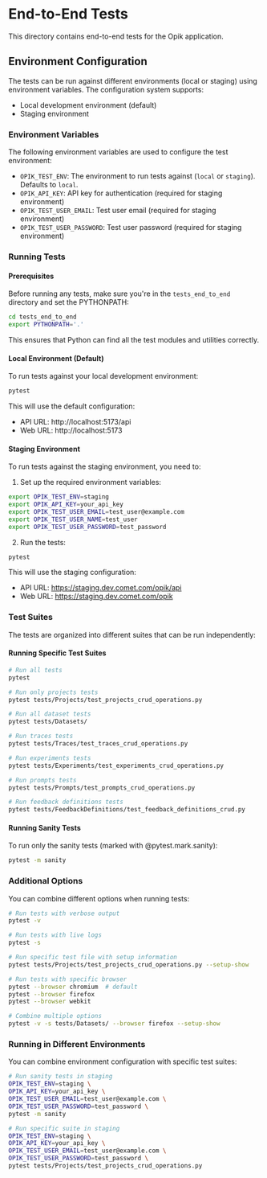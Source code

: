 # End-to-End Tests

This directory contains end-to-end tests for the Opik application.

## Environment Configuration

The tests can be run against different environments (local or staging) using environment variables. The configuration system supports:

- Local development environment (default)
- Staging environment

### Environment Variables

The following environment variables are used to configure the test environment:

- `OPIK_TEST_ENV`: The environment to run tests against (`local` or `staging`). Defaults to `local`.
- `OPIK_API_KEY`: API key for authentication (required for staging environment)
- `OPIK_TEST_USER_EMAIL`: Test user email (required for staging environment)
- `OPIK_TEST_USER_PASSWORD`: Test user password (required for staging environment)

### Running Tests

#### Prerequisites

Before running any tests, make sure you're in the `tests_end_to_end` directory and set the PYTHONPATH:

```bash
cd tests_end_to_end
export PYTHONPATH='.'
```

This ensures that Python can find all the test modules and utilities correctly.

#### Local Environment (Default)

To run tests against your local development environment:

```bash
pytest
```

This will use the default configuration:
- API URL: http://localhost:5173/api
- Web URL: http://localhost:5173

#### Staging Environment

To run tests against the staging environment, you need to:

1. Set up the required environment variables:

```bash
export OPIK_TEST_ENV=staging
export OPIK_API_KEY=your_api_key
export OPIK_TEST_USER_EMAIL=test_user@example.com
export OPIK_TEST_USER_NAME=test_user
export OPIK_TEST_USER_PASSWORD=test_password
```

2. Run the tests:

```bash
pytest
```

This will use the staging configuration:
- API URL: https://staging.dev.comet.com/opik/api
- Web URL: https://staging.dev.comet.com/opik

### Test Suites

The tests are organized into different suites that can be run independently:

#### Running Specific Test Suites

```bash
# Run all tests
pytest

# Run only projects tests
pytest tests/Projects/test_projects_crud_operations.py

# Run all dataset tests
pytest tests/Datasets/

# Run traces tests
pytest tests/Traces/test_traces_crud_operations.py

# Run experiments tests
pytest tests/Experiments/test_experiments_crud_operations.py

# Run prompts tests
pytest tests/Prompts/test_prompts_crud_operations.py

# Run feedback definitions tests
pytest tests/FeedbackDefinitions/test_feedback_definitions_crud.py
```

#### Running Sanity Tests

To run only the sanity tests (marked with @pytest.mark.sanity):

```bash
pytest -m sanity
```

### Additional Options

You can combine different options when running tests:

```bash
# Run tests with verbose output
pytest -v

# Run tests with live logs
pytest -s

# Run specific test file with setup information
pytest tests/Projects/test_projects_crud_operations.py --setup-show

# Run tests with specific browser
pytest --browser chromium  # default
pytest --browser firefox
pytest --browser webkit

# Combine multiple options
pytest -v -s tests/Datasets/ --browser firefox --setup-show
```

### Running in Different Environments

You can combine environment configuration with specific test suites:

```bash
# Run sanity tests in staging
OPIK_TEST_ENV=staging \
OPIK_API_KEY=your_api_key \
OPIK_TEST_USER_EMAIL=test_user@example.com \
OPIK_TEST_USER_PASSWORD=test_password \
pytest -m sanity

# Run specific suite in staging
OPIK_TEST_ENV=staging \
OPIK_API_KEY=your_api_key \
OPIK_TEST_USER_EMAIL=test_user@example.com \
OPIK_TEST_USER_PASSWORD=test_password \
pytest tests/Projects/test_projects_crud_operations.py
